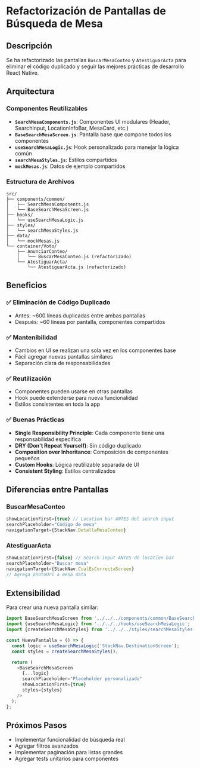 # Refactorización de Pantallas de Búsqueda de Mesa

## Descripción

Se ha refactorizado las pantallas `BuscarMesaConteo` y `AtestiguarActa` para eliminar el código duplicado y seguir las mejores prácticas de desarrollo React Native.

## Arquitectura

### Componentes Reutilizables

- **`SearchMesaComponents.js`**: Componentes UI modulares (Header, SearchInput, LocationInfoBar, MesaCard, etc.)
- **`BaseSearchMesaScreen.js`**: Pantalla base que compone todos los componentes
- **`useSearchMesaLogic.js`**: Hook personalizado para manejar la lógica común
- **`searchMesaStyles.js`**: Estilos compartidos
- **`mockMesas.js`**: Datos de ejemplo compartidos

### Estructura de Archivos

```
src/
├── components/common/
│   ├── SearchMesaComponents.js
│   └── BaseSearchMesaScreen.js
├── hooks/
│   └── useSearchMesaLogic.js
├── styles/
│   └── searchMesaStyles.js
├── data/
│   └── mockMesas.js
└── container/Voto/
    ├── AnunciarConteo/
    │   └── BuscarMesaConteo.js (refactorizado)
    └── AtestiguarActa/
        └── AtestiguarActa.js (refactorizado)
```

## Beneficios

### ✅ Eliminación de Código Duplicado

- Antes: ~600 líneas duplicadas entre ambas pantallas
- Después: ~60 líneas por pantalla, componentes compartidos

### ✅ Mantenibilidad

- Cambios en UI se realizan una sola vez en los componentes base
- Fácil agregar nuevas pantallas similares
- Separación clara de responsabilidades

### ✅ Reutilización

- Componentes pueden usarse en otras pantallas
- Hook puede extenderse para nueva funcionalidad
- Estilos consistentes en toda la app

### ✅ Buenas Prácticas

- **Single Responsibility Principle**: Cada componente tiene una responsabilidad específica
- **DRY (Don't Repeat Yourself)**: Sin código duplicado
- **Composition over Inheritance**: Composición de componentes pequeños
- **Custom Hooks**: Lógica reutilizable separada de UI
- **Consistent Styling**: Estilos centralizados

## Diferencias entre Pantallas

### BuscarMesaConteo

```javascript
showLocationFirst={true} // Location bar ANTES del search input
searchPlaceholder="Código de mesa"
navigationTarget={StackNav.DetalleMesaConteo}
```

### AtestiguarActa

```javascript
showLocationFirst={false} // Search input ANTES de location bar
searchPlaceholder="Buscar mesa"
navigationTarget={StackNav.CualEsCorrectaScreen}
// Agrega photoUri a mesa data
```

## Extensibilidad

Para crear una nueva pantalla similar:

```javascript
import BaseSearchMesaScreen from '../../../components/common/BaseSearchMesaScreen';
import {useSearchMesaLogic} from '../../../hooks/useSearchMesaLogic';
import {createSearchMesaStyles} from '../../../styles/searchMesaStyles';

const NuevaPantalla = () => {
  const logic = useSearchMesaLogic('StackNav.DestinationScreen');
  const styles = createSearchMesaStyles();

  return (
    <BaseSearchMesaScreen
      {...logic}
      searchPlaceholder="Placeholder personalizado"
      showLocationFirst={true}
      styles={styles}
    />
  );
};
```

## Próximos Pasos

- Implementar funcionalidad de búsqueda real
- Agregar filtros avanzados
- Implementar paginación para listas grandes
- Agregar tests unitarios para componentes
